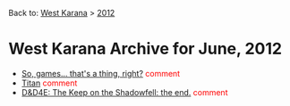 Back to: [West Karana](/posts/westkarana.md) > [2012](/posts/2012/westkarana.md)
# West Karana Archive for June, 2012

* [So, games... that's a thing, right?](10211.md) <span style="color:red;">comment</span>
* [Titan](10215.md) <span style="color:red;">comment</span>
* [D&D4E: The Keep on the Shadowfell: the end.](10219.md) <span style="color:red;">comment</span>
